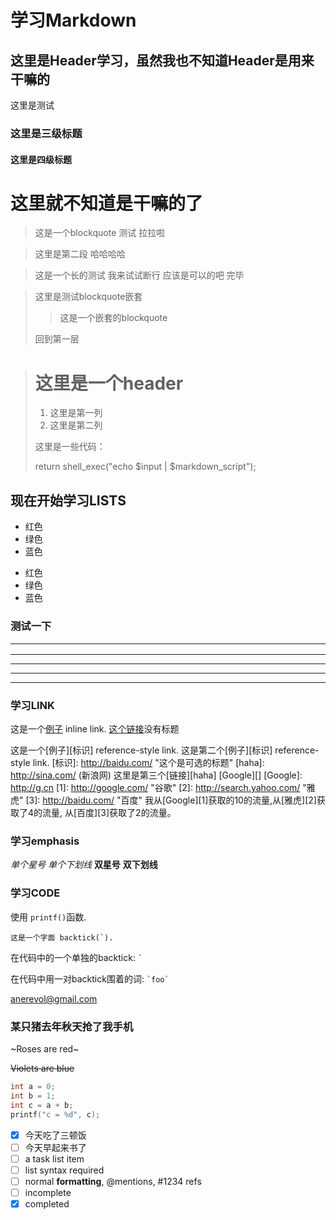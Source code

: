 学习Markdown 
============
这里是Header学习，虽然我也不知道Header是用来干嘛的
--------------------------------------------------

这里是测试<br />   

### 这里是三级标题

#### 这里是四级标题

# 这里就不知道是干嘛的了

> 这是一个blockquote 测试
> 拉拉啦

> 这里是第二段
> 哈哈哈哈

> 这是一个长的测试
我来试试断行
应该是可以的吧
完毕

> 这里是测试blockquote嵌套
> 
> > 这是一个嵌套的blockquote
>
> 回到第一层

> # 这里是一个header
>
> 1. 这里是第一列
> 2. 这里是第二列
>
> 这里是一些代码：
>
>    return shell_exec("echo $input | $markdown_script");

## 现在开始学习LISTS

* 红色
* 绿色
* 蓝色

+ 红色
+ 绿色
+ 蓝色

### 测试一下<hr />
***
* * *
---
- - -

### 学习LINK

这是一个[例子](http://baidu.com/ "标题") inline link.
[这个链接](http://baidu.com/)没有标题

这是一个[例子][标识] reference-style link. 
这是第二个[例子][标识] reference-style link.
[标识]: http://baidu.com/  "这个是可选的标题"
[haha]: http://sina.com/  (新浪网)
这里是第三个[链接][haha] 
[Google][]
[Google]: http://g.cn
[1]: http://google.com/ "谷歌"
[2]: http://search.yahoo.com/ "雅虎"
[3]: http://baidu.com/ "百度"
我从[Google][1]获取的10的流量,从[雅虎][2]获取了4的流量, 从[百度][3]获取了2的流量。

### 学习emphasis
*单个星号*
_单个下划线_
**双星号**
__双下划线__

### 学习CODE
使用 `printf()`函数.

``这是一个字面 backtick(`).``

在代码中的一个单独的backtick: `` ` ``

在代码中用一对backtick围着的词: `` `foo` ``

<anerevol@gmail.com>

### 某只猪去年秋天抢了我手机

~Roses are red~

~~Violets are blue~~
```C
int a = 0;
int b = 1;
int c = a + b;
printf("c = %d", c);
```
- [x] 今天吃了三顿饭
- [ ] 今天早起来书了
- [ ] a task list item
- [ ] list syntax required
- [ ] normal **formatting**, @mentions, #1234 refs
- [ ] incomplete
- [x] completed
